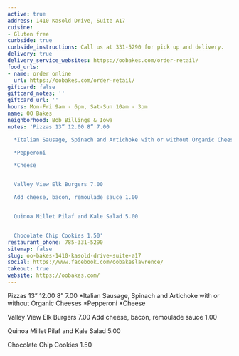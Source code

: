 ```yaml
---
active: true
address: 1410 Kasold Drive, Suite A17
cuisine:
- Gluten free
curbside: true
curbside_instructions: Call us at 331-5290 for pick up and delivery.
delivery: true
delivery_service_websites: https://oobakes.com/order-retail/
food_urls:
- name: order online
  url: https://oobakes.com/order-retail/
giftcard: false
giftcard_notes: ''
giftcard_url: ''
hours: Mon-Fri 9am - 6pm, Sat-Sun 10am - 3pm
name: OO Bakes
neighborhood: Bob Billings & Iowa
notes: 'Pizzas 13” 12.00 8” 7.00

  *Italian Sausage, Spinach and Artichoke with or without Organic Cheeses

  *Pepperoni

  *Cheese


  Valley View Elk Burgers 7.00

  Add cheese, bacon, remoulade sauce 1.00


  Quinoa Millet Pilaf and Kale Salad 5.00


  Chocolate Chip Cookies 1.50'
restaurant_phone: 785-331-5290
sitemap: false
slug: oo-bakes-1410-kasold-drive-suite-a17
social: https://www.facebook.com/oobakeslawrence/
takeout: true
website: https://oobakes.com/
---
```


Pizzas 13” 12.00 8” 7.00
*Italian Sausage, Spinach and Artichoke with or without Organic Cheeses
*Pepperoni
*Cheese

Valley View Elk Burgers 7.00
Add cheese, bacon, remoulade sauce 1.00

Quinoa Millet Pilaf and Kale Salad 5.00

Chocolate Chip Cookies 1.50